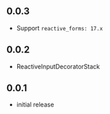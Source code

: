 ## 0.0.3
* Support `reactive_forms: 17.x`
## 0.0.2
* ReactiveInputDecoratorStack
## 0.0.1
* initial release
